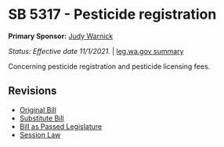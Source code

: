 # SB 5317 - Pesticide registration
**Primary Sponsor:** [Judy Warnick](/person/leg/judith.warnick.md)

*Status: Effective date 11/1/2021.* | [leg.wa.gov summary](https://app.leg.wa.gov/billsummary?BillNumber=5317&Year=2021)

Concerning pesticide registration and pesticide licensing fees.

## Revisions
* [Original Bill](1/)
* [Substitute Bill](S/)
* [Bill as Passed Legislature](S.PL/)
* [Session Law](S.SL/)